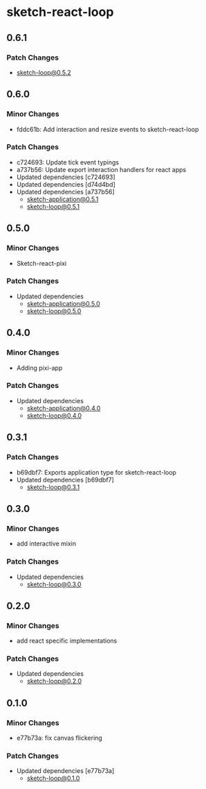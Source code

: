 # sketch-react-loop

## 0.6.1

### Patch Changes

- sketch-loop@0.5.2

## 0.6.0

### Minor Changes

- fddc61b: Add interaction and resize events to sketch-react-loop

### Patch Changes

- c724693: Update tick event typings
- a737b56: Update export interaction handlers for react apps
- Updated dependencies [c724693]
- Updated dependencies [d74d4bd]
- Updated dependencies [a737b56]
  - sketch-application@0.5.1
  - sketch-loop@0.5.1

## 0.5.0

### Minor Changes

- Sketch-react-pixi

### Patch Changes

- Updated dependencies
  - sketch-application@0.5.0
  - sketch-loop@0.5.0

## 0.4.0

### Minor Changes

- Adding pixi-app

### Patch Changes

- Updated dependencies
  - sketch-application@0.4.0
  - sketch-loop@0.4.0

## 0.3.1

### Patch Changes

- b69dbf7: Exports application type for sketch-react-loop
- Updated dependencies [b69dbf7]
  - sketch-loop@0.3.1

## 0.3.0

### Minor Changes

- add interactive mixin

### Patch Changes

- Updated dependencies
  - sketch-loop@0.3.0

## 0.2.0

### Minor Changes

- add react specific implementations

### Patch Changes

- Updated dependencies
  - sketch-loop@0.2.0

## 0.1.0

### Minor Changes

- e77b73a: fix canvas flickering

### Patch Changes

- Updated dependencies [e77b73a]
  - sketch-loop@0.1.0
